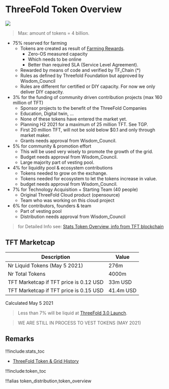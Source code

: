 # ThreeFold Token Overview

![](img/token_overview_april11.png)

> Max: amount of tokens = 4 billion.

- 75% reserved for farming
  - Tokens are created as result of [Farming Rewards](tf_farming).
    - Zero-OS measured capacity
    - Which needs to be online
    - Better than required SLA (Service Level Agreement).
  - Rewarded by means of code and verified by TF_Chain (\*)
  - Rules as defined by Threefold Foundation but approved by Wisdom_Council
  - Rules are different for certified or DIY capacity. For now we only deliver DIY capacity.
- 3% for the funding of community driven contribution projects (max 160 million of TFT)
  - Sponsor projects to the benefit of the ThreeFold Companies
  - Education, Digital twin, ...
  - None of these tokens have entered the market yet.
  - Planning H2 2021 for a maximum of 25 million TFT. See TGP.
  - First 20 million TFT, will not be sold below $0.1 and only through market maker.
  - Grants needs approval from Wisdom_Council.
- 5% for community & promotion effort
  - This will be used very wisely to promote the growth of the grid.
  - Budget needs approval from Wisdom_Council.
  - Large majority part of vesting pool.
- 4% for liquidity pool & ecosystem contributions
  - Tokens needed to grow on the exchange.
  - Tokens needed for ecosystem to let the tokens increase in value.
  - budget needs approval from Wisdom_Council.
- 7% for Technology Acquisition + Starting Team (40 people)
  - Original ThreeFold Cloud product (opensource)
  - Team who was working on this cloud project
- 6% for contributors, founders & team
  - Part of vesting pool
  - Distribution needs approval from Wisdom_Council

> for Detailed Info see: [Stats Token Overview, info from TFT blockchain](stats_token_overview)

## TFT Marketcap

| Description                            | Value     |
| -------------------------------------- | --------- |
| Nr Liquid Tokens (May 5 2021)          | 276m      |
| Nr Total Tokens                        | 4000m     |
| TFT Marketcap if TFT price is 0.12 USD | 33m USD   |
| TFT Marketcap if TFT price is 0.15 USD | 41.4m USD |

Calculated May 5 2021


> Less than 7% will be liquid at [ThreeFold 3.0 Launch](threefold3_launch).

> WE ARE STILL IN PROCESS TO VEST TOKENS (MAY 2021)

## Remarks

!!!include:stats_toc
- [ThreeFold Token & Grid History](threefold_history)

!!!include:token_toc

!!!alias token_distribution,token_overview